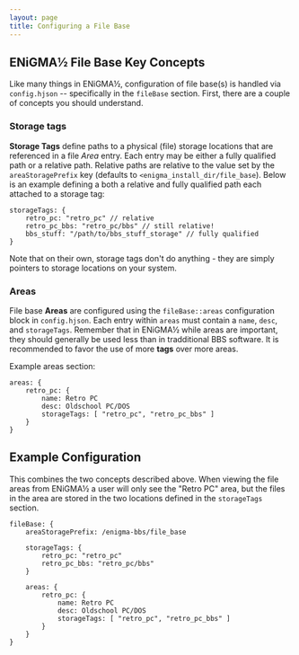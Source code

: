 ```yaml
---
layout: page
title: Configuring a File Base
---
```

## ENiGMA½ File Base Key Concepts
Like many things in ENiGMA½, configuration of file base(s) is handled via `config.hjson` -- specifically 
in the `fileBase` section. First, there are a couple of concepts you should understand.


### Storage tags

**Storage Tags** define paths to a physical (file) storage locations that are referenced in a 
file *Area* entry. Each entry may be either a fully qualified path or a relative path. Relative paths 
are relative to the value set by the `areaStoragePrefix` key (defaults to `<enigma_install_dir/file_base`). 
Below is an example defining a both a relative and fully qualified path each attached to a storage tag:

```hjson
storageTags: {
	retro_pc: "retro_pc" // relative
	retro_pc_bbs: "retro_pc/bbs" // still relative!
	bbs_stuff: "/path/to/bbs_stuff_storage" // fully qualified
}
```

Note that on their own, storage tags don't do anything - they are simply pointers to storage locations on
your system. 

### Areas

File base **Areas** are configured using the `fileBase::areas` configuration block in `config.hjson`. 
Each entry within `areas` must contain a `name`, `desc`, and `storageTags`. Remember that in ENiGMA½ 
while areas are important, they should generally be used less than in tradditional BBS software. It is 
recommended to favor the use of more **tags** over more areas. 

Example areas section:

```hjson
areas: {
	retro_pc: {
		name: Retro PC
		desc: Oldschool PC/DOS
		storageTags: [ "retro_pc", "retro_pc_bbs" ]
	}
}
```

## Example Configuration

This combines the two concepts described above. When viewing the file areas from ENiGMA½ a user will 
only see the "Retro PC" area, but the files in the area are stored in the two locations defined in the 
`storageTags` section.

```hjson
fileBase: {
	areaStoragePrefix: /enigma-bbs/file_base

	storageTags: {
		retro_pc: "retro_pc"
        retro_pc_bbs: "retro_pc/bbs"
	}

	areas: {
		retro_pc: {
            name: Retro PC
            desc: Oldschool PC/DOS
            storageTags: [ "retro_pc", "retro_pc_bbs" ]
        }
	}
}
```

